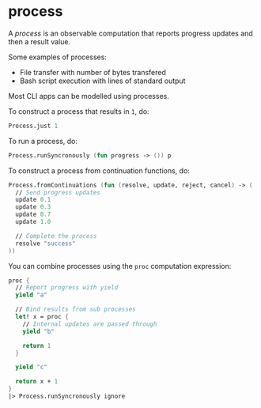 # process

A _process_ is an observable computation that reports progress updates and then a result value.

Some examples of processes:

 * File transfer with number of bytes transfered
 * Bash script execution with lines of standard output

Most CLI apps can be modelled using processes.

To construct a process that results in `1`, do:

```fsharp
Process.just 1
```

To run a process, do:

```fsharp
Process.runSyncronously (fun progress -> ()) p
```

To construct a process from continuation functions, do:

```fsharp
Process.fromContinuations (fun (resolve, update, reject, cancel) -> (
  // Send progress updates
  update 0.1
  update 0.3
  update 0.7
  update 1.0

  // Complete the process
  resolve "success"
))
```

You can combine processes using the `proc` computation expression:

```fsharp
proc {
  // Report progress with yield
  yield "a"

  // Bind results from sub processes
  let! x = proc {
    // Internal updates are passed through
    yield "b"

    return 1
  }

  yield "c"

  return x + 1
}
|> Process.runSyncronously ignore
```
